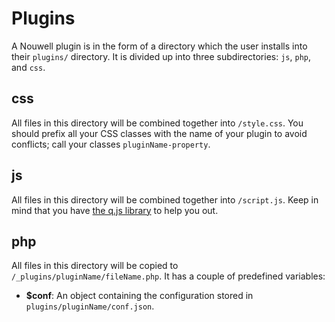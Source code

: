 # Plugins
A Nouwell plugin is in the form of a directory which the user installs into their `plugins/` directory. It is divided up into three subdirectories: `js`, `php`, and `css`.

## css
All files in this directory will be combined together into `/style.css`. You should prefix all your CSS classes with the name of your plugin to avoid conflicts; call your classes `pluginName-property`.

## js
All files in this directory will be combined together into `/script.js`. Keep in mind that you have [the q.js library](https://github.com/mortie/nouwell/blob/Stable/docs/qjs.md) to help you out.

## php
All files in this directory will be copied to `/_plugins/pluginName/fileName.php`. It has a couple of predefined variables:

* **$conf**: An object containing the configuration stored in `plugins/pluginName/conf.json`.
